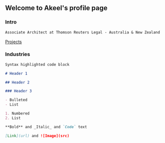 ## Welcome to Akeel's profile page

### Intro

```markdown
Associate Architect at Thomson Reuters Legal - Australia & New Zealand
```

[Projects](./projects.md)

### Industries

```markdown
Syntax highlighted code block

# Header 1

## Header 2

### Header 3

- Bulleted
- List

1. Numbered
2. List

**Bold** and _Italic_ and `Code` text

[Link](url) and ![Image](src)
```

